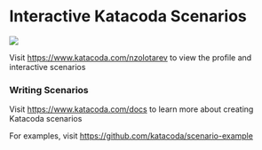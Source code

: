 # Interactive Katacoda Scenarios

[![](http://shields.katacoda.com/katacoda/nzolotarev/count.svg)](https://www.katacoda.com/nzolotarev "Get your profile on Katacoda.com")

Visit https://www.katacoda.com/nzolotarev to view the profile and interactive scenarios

### Writing Scenarios
Visit https://www.katacoda.com/docs to learn more about creating Katacoda scenarios

For examples, visit https://github.com/katacoda/scenario-example
